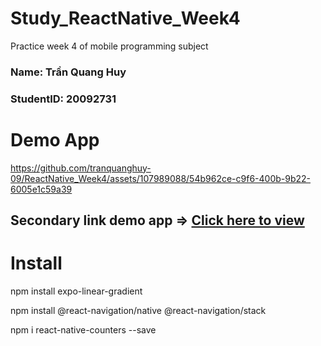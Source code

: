 # Study_ReactNative_Week4
Practice week 4 of mobile programming subject

<h3>Name: Trần Quang Huy</h3>
<h3>StudentID: 20092731</h3>

# Demo App

https://github.com/tranquanghuy-09/ReactNative_Week4/assets/107989088/54b962ce-c9f6-400b-9b22-6005e1c59a39

## Secondary link demo app  =>  [Click here to view](https://github.com/tranquanghuy-09/ReactNative_Week4/issues/1#issue-1977818079)

# Install

npm install expo-linear-gradient

npm install @react-navigation/native @react-navigation/stack

npm i react-native-counters --save
